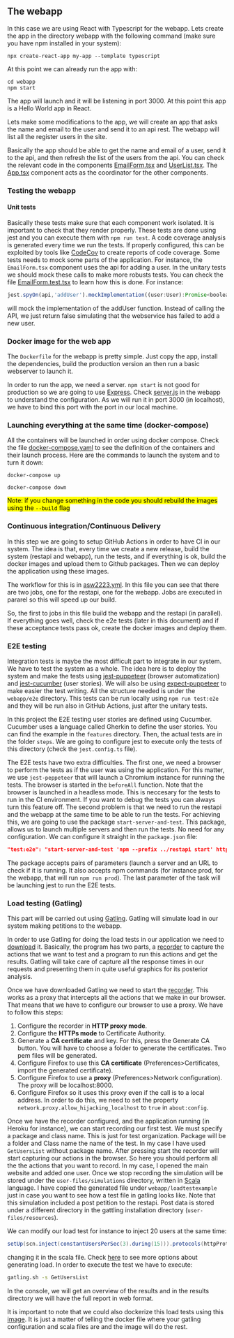 ## The webapp
In this case we are using React with Typescript for the webapp. Lets create the app in the directory webapp with the following command (make sure you have npm installed in your system):
```console
npx create-react-app my-app --template typescript
```
At this point we can already run the app with:
```console
cd webapp
npm start
```
The app will launch and it will be listening in port 3000. At this point this app is a Hello World app in React.

Lets make some modifications to the app, we will create an app that asks the name and email to the user and send it to an api rest. The webapp will list all the register users in the site.

Basically the app should be able to get the name and email of a user, send it to the api, and then refresh the list of the users from the api. You can check the relevant code in the components [EmailForm.tsx](src/components/EmailForm.tsx) and [UserList.tsx](src/components/UserList.tsx). The [App.tsx](src/App.tsx) component acts as the coordinator for the other components.

### Testing the webapp

#### Unit tests
Basically these tests make sure that each component work isolated. It is important to check that they render properly. These tests are done using jest and you can execute them with `npm run test`. A code coverage analysis is generated every time we run the tests. If properly configured, this can be exploited by tools like [CodeCov](https://about.codecov.io/) to create reports of code coverage.
Some tests needs to mock some parts of the application. For instance, the `EmailForm.tsx` component uses the api for adding a user. In the unitary tests we should mock these calls to make more robusts tests. You can check the file [EmailForm.test.tsx](src/components/EmailForm.test.tsx) to learn how this is done.
For instance:
```javascript
jest.spyOn(api,'addUser').mockImplementation((user:User):Promise<boolean> => Promise.resolve(false))
```
will mock the implementation of the addUser function. Instead of calling the API, we just return false simulating that the webservice has failed to add a new user.

### Docker image for the web app
The `Dockerfile` for the webapp is pretty simple. Just copy the app, install the dependencies, build the production version an then run a basic webserver to launch it. 

In order to run the app, we need a server. `npm start` is not good for production so we are going to use [Express](https://expressjs.com/es/). Check [server.js](webapp/server.ts) in the webapp to understand the configuration. As we will run it in port 3000 (in localhost), we have to bind this port with the port in our local machine.


### Launching everything at the same time (docker-compose)
All the containers will be launched in order using docker compose. Check the file [docker-compose.yaml](docker-compose.yaml) to see the definition of the containers and their launch process. Here are the commands to launch the system and to turn it down:
```
docker-compose up
```
```
docker-compose down
```
<mark>Note: if you change something in the code you should rebuild the images using the `--build` flag</mark>

### Continuous integration/Continuous Delivery
In this step we are going to setup GitHub Actions in order to have CI in our system. The idea is that, every time we create a new release, build the system (restapi and webapp), run the tests, and if everything is ok, build the docker images and upload them to Github packages. Then we can deploy the application using these images.

The workflow for this is in [asw2223.yml](.github/workflow/asw2223.yml). In this file you can see that there are two jobs, one for the restapi, one for the webapp. Jobs are executed in pararel so this will speed up our build.

So, the first to jobs in this file build the webapp and the restapi (in parallel). If everything goes well, check the e2e tests (later in this document) and if these acceptance tests pass ok, create the docker images and deploy them.


### E2E testing
Integration tests is maybe the most difficult part to integrate in our system. We have to test the system as a whole. The idea here is to deploy the system and make the tests using [jest-puppeteer](https://github.com/smooth-code/jest-puppeteer) (browser automatization) and [jest-cucumber](https://www.npmjs.com/package/jest-cucumber) (user stories). We will also be using [expect-puppeteer](https://www.npmjs.com/package/expect-puppeteer) to make easier the test writing. All the structure needed is under the `webapp/e2e` directory. This tests can be run locally using `npm run test:e2e` and they will be run also in GitHub Actions, just after the unitary tests. 

In this project the E2E testing user stories are defined using Cucumber. Cucumber uses a language called Gherkin to define the user stories. You can find the example in the `features` directory. Then, the actual tests are in the folder `steps`. We are going to configure jest to execute only the tests of this directory (check the `jest.config.ts` file). 

The E2E tests have two extra difficulties. The first one, we need a browser to perform the tests as if the user was using the application. For this matter, we use `jest-peppeteer` that will launch a Chromium instance for running the tests. The browser is started in the `beforeAll` function. Note that the browser is launched in a headless mode. This is neccesary for the tests to run in the CI environment. If you want to debug the tests you can always turn this feature off. The second problem is that we need to run the restapi and the webapp at the same time to be able to run the tests. For achieving this, we are going to use the package `start-server-and-test`. This package, allows us to launch multiple servers and then run the tests. No need for any configuration. We can configure it straight in the `package.json` file:

```json
"test:e2e": "start-server-and-test 'npm --prefix ../restapi start' http://localhost:5000/api/users/list prod 3000 'cd e2e && jest'"
```

The package accepts pairs of parameters (launch a server and an URL to check if it is running. It also accepts npm commands (for instance prod, for the webapp, that will run `npm run prod`). The last parameter of the task will be launching jest to run the E2E tests.

### Load testing (Gatling)
This part will be carried out using [Gatling](https://gatling.io/). Gatling will simulate load in our system making petitions to the webapp.

In order to use Gatling for doing the load tests in our application we need to [download](https://gatling.io/open-source/start-testing/) it. Basically, the program has two parts, a [recorder](https://gatling.io/docs/current/http/recorder) to capture the actions that we want to test and a program to run this actions and get the results. Gatling will take care of capture all the response times in our requests and presenting them in quite useful graphics for its posterior analysis.

Once we have downloaded Gatling we need to start the [recorder](https://gatling.io/docs/current/http/recorder). This works as a proxy that intercepts all the actions that we make in our browser. That means that we have to configure our browser to use a proxy. We have to follow this steps:

1. Configure the recorder in **HTTP proxy mode**.
2. Configure the **HTTPs mode** to Certificate Authority.
3. Generate a **CA certificate** and key. For this, press the Generate CA button. You will have to choose a folder to generate the certificates. Two pem files will be generated.
4. Configure Firefox to use this **CA certificate** (Preferences>Certificates, import the generated certificate).
5. Configure Firefox to use a **proxy** (Preferences>Network configuration). The proxy will be localhost:8000.
6. Configure Firefox so it uses this proxy even if the call is to a local address. In order to do this, we need to set the property `network.proxy.allow_hijacking_localhost` to `true` in `about:config`. 

Once we have the recorder configured, and the application running (in Heroku for instance), we can start recording our first test. We must specify a package and class name. This is just for test organization. Package will be a folder and Class name the name of the test. In my case I have used `GetUsersList` without package name. After pressing start the recorder will start capturing our actions in the browser. So here you should perform all the the actions that you want to record. In my case, I opened the main website and added one user. Once we stop recording the simulation will be stored under the `user-files/simulations` directory, written in [Scala](https://www.scala-lang.org/) language. I have copied the generated file under `webapp/loadtestexample` just in case you want to see how a test file in gatling looks like. Note that this simulation included a post petition to the restapi. Post data is stored under a different directory in the gattling installation directory (`user-files/resources`). 

We can modify our load test for instance to inject 20 users at the same time:
```scala
setUp(scn.inject(constantUsersPerSec(3).during(15))).protocols(httpProtocol)
```
changing it in the scala file. Check [here](https://gatling.io/docs/gatling/reference/current/core/injection/) to see more options about generating load.
In order to execute the test we have to execute:

```bash
gatling.sh -s GetUsersList
```

In the console, we will get an overview of the results and in the results directory we will have the full report in web format.

It is important to note that we could also dockerize this load tests using this [image](https://hub.docker.com/r/denvazh/gatling). It is just a matter of telling the docker file where your gatling configuration and scala files are and the image will do the rest.
